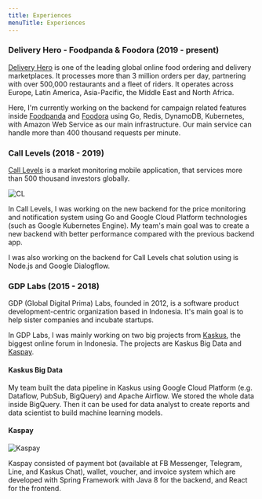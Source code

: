 ```yaml
---
title: Experiences
menuTitle: Experiences
---
```


### Delivery Hero - Foodpanda & Foodora (2019 - present)
[Delivery Hero](https://www.deliveryhero.com) is one of the leading global online food ordering 
and delivery marketplaces. It processes more than 3 million orders per day, partnering with 
over 500,000 restaurants and a fleet of riders. 
It operates across Europe, Latin America, Asia-Pacific, the Middle East and North Africa.

Here, I'm currently working on the backend for campaign related features inside [Foodpanda](https://www.foodpanda.com) 
and [Foodora](https://www.foodora.com) using Go, Redis, DynamoDB, Kubernetes, 
with Amazon Web Service as our main infrastructure. Our main service can handle more than 400 thousand 
requests per minute. 


### Call Levels (2018 - 2019)

[Call Levels](https://www.call-levels.com) is a market monitoring mobile application, that services more than 500 
thousand investors globally. 

![CL](./call-levels.jpg)

In Call Levels, I was working on the new backend for the price monitoring and notification system 
using Go and Google Cloud Platform technologies (such as Google Kubernetes Engine). 
My team's main goal was to create a new backend with better performance compared with the 
previous backend app.

I was also working on the backend for Call Levels chat solution using is Node.js and Google Dialogflow.


### GDP Labs (2015 - 2018)

GDP (Global Digital Prima) Labs, founded in 2012, is a software product development-centric 
organization based in Indonesia.
It's main goal is to help sister companies and incubate startups.

In GDP Labs, I was mainly working on two big projects from [Kaskus](https://kaskus.co.id),
the biggest online forum in Indonesia. The projects are 
Kaskus Big Data and [Kaspay](https://kaspay.com). 
 
#### Kaskus Big Data

My team built the data pipeline in Kaskus using Google Cloud Platform 
(e.g. Dataflow, PubSub, BigQuery) and Apache Airflow.
We stored the whole data inside BigQuery. Then it can be used for data analyst to create reports and 
data scientist to build machine learning models.

#### Kaspay 

![Kaspay](./kaspay.png)

Kaspay consisted of payment bot (available at FB Messenger, Telegram, Line, and Kaskus Chat), 
wallet, voucher, and invoice system which are developed with Spring Framework with Java 8 for the backend, 
and React for the frontend.

